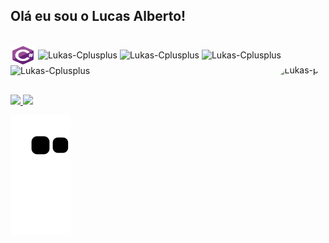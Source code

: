 ## Olá eu sou o Lucas Alberto!

<div style="display: inline_block"><br>
  <img align="center" alt="Lukas-Csharp" height="30" width="40" src="https://raw.githubusercontent.com/devicons/devicon/master/icons/csharp/csharp-original.svg">
  <img align="center" alt="Lukas-Cplusplus" height="30" width="40" src="https://cdn.jsdelivr.net/gh/devicons/devicon/icons/cplusplus/cplusplus-original.svg">
  <img align="center" alt="Lukas-Cplusplus" height="30" width="40" src="https://cdn.jsdelivr.net/gh/devicons/devicon/icons/java/java-original.svg">
  <img align="center" alt="Lukas-Cplusplus" height="30" width="40" src="https://cdn.jsdelivr.net/gh/devicons/devicon/icons/photoshop/photoshop-plain.svg">
  <img align="center" alt="Lukas-Cplusplus" height="30" width="40" src="https://cdn.jsdelivr.net/gh/devicons/devicon/icons/blender/blender-original.svg">
  <img align="right" alt="Lukas-pic" height="150" style="border-radius:50px;" src="https://cdn.discordapp.com/attachments/1015349543283458201/1042560501491707974/Logo_Attack_Studio_184x184.png">
</div>

##

<div> 
  <a href = "https://store.steampowered.com/curator/39665189"><img src="https://img.shields.io/badge/Steam-000000?style=for-the-badge&logo=steam&logoColor=white" target="_blank">   </a>
  <a href="https://www.linkedin.com/in/lucas-alberto-0b6591168" target="_blank"><img src="https://img.shields.io/badge/-LinkedIn-%230077B5?style=for-the-badge&logo=linkedin&logoColor=white" target="_blank"></a> 
 
  ![Snake animation](https://github.com/LucassAlbert/LucassAlbert/blob/output/github-contribution-grid-snake.svg)
 
</div>
